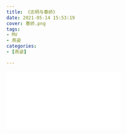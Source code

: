 ```yaml
---
title: 《志明与春娇》
date: 2021-05-14 15:53:19
cover: 春娇.png
tags: 
- MV
- 燕姿
categories:
- [燕姿]

---
```



<div class="bilibili">
    <iframe src="//player.bilibili.com/player.html?aid=673098139&bvid=BV1oU4y1t7hS&cid=338338115&page=1&high_quality=0" scrolling="no" border="0" frameborder="no" framespacing="0" allowfullscreen="true"> 
    </iframe>
</div>
